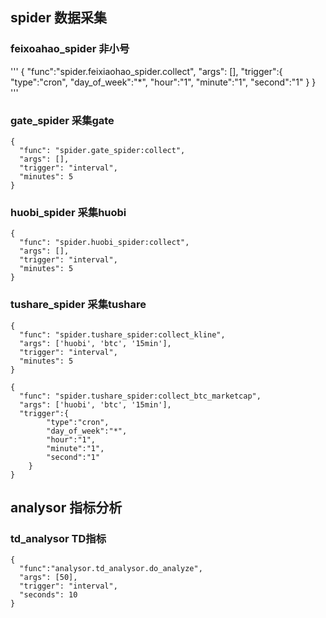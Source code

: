 ## spider 数据采集

### feixoahao_spider 非小号

'''
{
  "func":"spider.feixiaohao_spider.collect",
  "args": [],
  "trigger":{
    "type":"cron",
    "day_of_week":"*",
    "hour":"1",
    "minute":"1",
    "second":"1"
  }
}
'''

### gate_spider 采集gate

```
{
  "func": "spider.gate_spider:collect",
  "args": [],
  "trigger": "interval",
  "minutes": 5
}
```

### huobi_spider 采集huobi

```
{
  "func": "spider.huobi_spider:collect",
  "args": [],
  "trigger": "interval",
  "minutes": 5
}
```

### tushare_spider 采集tushare

```
{
  "func": "spider.tushare_spider:collect_kline",
  "args": ['huobi', 'btc', '15min'],
  "trigger": "interval",
  "minutes": 5
}

{
  "func": "spider.tushare_spider:collect_btc_marketcap",
  "args": ['huobi', 'btc', '15min'],
  "trigger":{
        "type":"cron",
        "day_of_week":"*",
        "hour":"1",
        "minute":"1",
        "second":"1"
    }
}
```

## analysor 指标分析

### td_analysor TD指标

```
{
  "func":"analysor.td_analysor.do_analyze",
  "args": [50],
  "trigger": "interval",
  "seconds": 10
}
```
